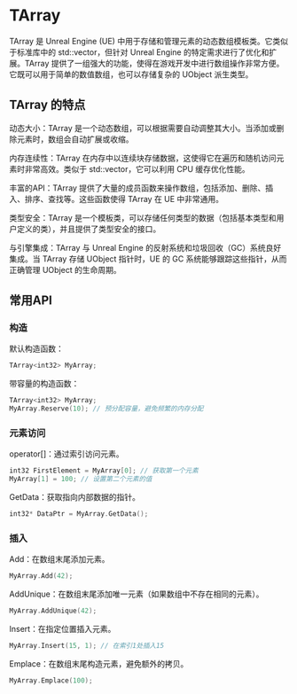 # TArray

TArray 是 Unreal Engine (UE) 中用于存储和管理元素的动态数组模板类。它类似于标准库中的 std::vector，但针对 Unreal Engine 的特定需求进行了优化和扩展。TArray 提供了一组强大的功能，使得在游戏开发中进行数组操作非常方便。它既可以用于简单的数值数组，也可以存储复杂的 UObject 派生类型。

## TArray 的特点

动态大小：TArray 是一个动态数组，可以根据需要自动调整其大小。当添加或删除元素时，数组会自动扩展或收缩。

内存连续性：TArray 在内存中以连续块存储数据，这使得它在遍历和随机访问元素时非常高效。类似于 std::vector，它可以利用 CPU 缓存优化性能。

丰富的API：TArray 提供了大量的成员函数来操作数组，包括添加、删除、插入、排序、查找等。这些函数使得 TArray 在 UE 中非常通用。

类型安全：TArray 是一个模板类，可以存储任何类型的数据（包括基本类型和用户定义的类），并且提供了类型安全的接口。

与引擎集成：TArray 与 Unreal Engine 的反射系统和垃圾回收（GC）系统良好集成。当 TArray 存储 UObject 指针时，UE 的 GC 系统能够跟踪这些指针，从而正确管理 UObject 的生命周期。

## 常用API

### 构造

默认构造函数：
```c++
TArray<int32> MyArray;
```
带容量的构造函数：
```c++
TArray<int32> MyArray;
MyArray.Reserve(10); // 预分配容量，避免频繁的内存分配
```

### 元素访问

operator[]：通过索引访问元素。
```cpp
int32 FirstElement = MyArray[0]; // 获取第一个元素
MyArray[1] = 100; // 设置第二个元素的值
```

GetData：获取指向内部数据的指针。
```c++
int32* DataPtr = MyArray.GetData();
```

### 插入

Add：在数组末尾添加元素。

```cpp
MyArray.Add(42);
```

AddUnique：在数组末尾添加唯一元素（如果数组中不存在相同的元素）。

```cpp
MyArray.AddUnique(42);
```

Insert：在指定位置插入元素。

```cpp
MyArray.Insert(15, 1); // 在索引1处插入15
```

Emplace：在数组末尾构造元素，避免额外的拷贝。

```cpp
MyArray.Emplace(100);
```



